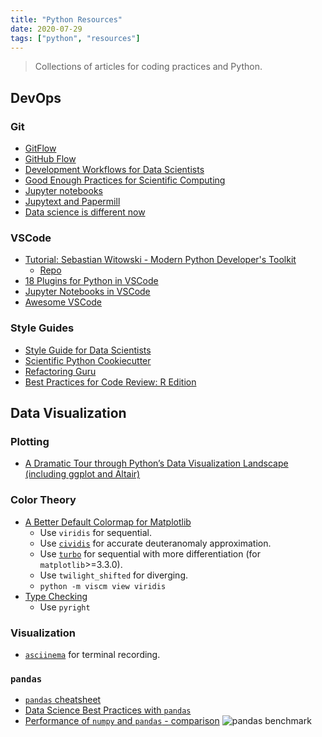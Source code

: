```yaml
---
title: "Python Resources"
date: 2020-07-29
tags: ["python", "resources"]
---
```


> Collections of articles for coding practices and Python.

<!--more-->

## DevOps

### Git

- [GitFlow](https://datasift.github.io/gitflow/IntroducingGitFlow.html)
- [GitHub Flow](https://guides.github.com/introduction/flow/)
- [Development Workflows for Data Scientists](https://resources.github.com/downloads/development-workflows-data-scientists.pdf)
- [Good Enough Practices for Scientific Computing](http://swcarpentry.github.io/good-enough-practices-in-scientific-computing/)
- [Jupyter notebooks](https://ljvmiranda921.github.io/notebook/2020/03/06/jupyter-notebooks-in-2020/)
- [Jupytext and Papermill](https://medium.com/capital-fund-management/automated-reports-with-jupyter-notebooks-using-jupytext-and-papermill-619e60c37330)
- [Data science is different now](https://veekaybee.github.io/2019/02/13/data-science-is-different/)

### VSCode

- [Tutorial: Sebastian Witowski - Modern Python Developer's Toolkit](https://www.youtube.com/watch?v=WkUBx3g2QfQ)
  - [Repo](https://pycon.switowski.com/)
- [18 Plugins for Python in VSCode](https://switowski.com/blog/18-plugins-for-python-in-vscode)
- [Jupyter Notebooks in VSCode](https://pbpython.com/notebook-alternative.html)
- [Awesome VSCode](https://viatsko.github.io/awesome-vscode/)

### Style Guides

- [Style Guide for Data Scientists](https://columbia-applied-data-science.github.io/pages/lowclass-python-style-guide.html)
- [Scientific Python Cookiecutter](https://nsls-ii.github.io/scientific-python-cookiecutter/guiding-design-principles.html#)
- [Refactoring Guru](https://refactoring.guru/design-patterns)
- [Best Practices for Code Review: R Edition](https://mathewanalytics.com/best-practices-for-code-review-r-edition/)

## Data Visualization

### Plotting

- [A Dramatic Tour through Python’s Data Visualization Landscape (including ggplot and Altair)](https://dsaber.com/2016/10/02/a-dramatic-tour-through-pythons-data-visualization-landscape-including-ggplot-and-altair/)

### Color Theory

- [A Better Default Colormap for Matplotlib](https://www.youtube.com/watch?v=xAoljeRJ3lU&feature=emb_title)
  - Use `viridis` for sequential.
  - Use [`cividis`](https://journals.plos.org/plosone/article?id=10.1371/journal.pone.0199239) for accurate deuteranomaly approximation.
  - Use [`turbo`](https://ai.googleblog.com/2019/08/turbo-improved-rainbow-colormap-for.html) for sequential with more differentiation (for `matplotlib`>=3.3.0).
  - Use `twilight_shifted` for diverging.
  - `python -m viscm view viridis`
- [Type Checking](https://www.youtube.com/watch?v=pMgmKJyWKn8)
  - Use `pyright`

### Visualization

- [`asciinema`](https://asciinema.org/) for terminal recording.

### `pandas`

- [`pandas` cheatsheet](https://www.dataquest.io/blog/pandas-cheat-sheet/)
- [Data Science Best Practices with `pandas`](https://github.com/justmarkham/pycon-2019-tutorial)
- [Performance of `numpy` and `pandas` - comparison](https://zerowithdot.com/python-numpy-and-pandas-performance/)
  ![pandas benchmark](https://zerowithdot.com/assets/data-science-computation-harakiri/functions.png)
